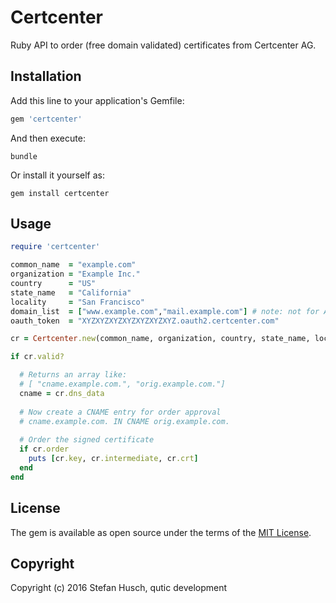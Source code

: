 # Certcenter

Ruby API to order (free domain validated) certificates from Certcenter AG.

## Installation

Add this line to your application's Gemfile:

```ruby
gem 'certcenter'
```

And then execute:

```bundle```

Or install it yourself as:

```gem install certcenter```

## Usage

```ruby
require 'certcenter'

common_name  = "example.com"
organization = "Example Inc."
country      = "US"
state_name   = "California"
locality     = "San Francisco"
domain_list  = ["www.example.com","mail.example.com"] # note: not for AlwaysOnSSL certs!
oauth_token  = "XYZXYZXYZXYZXYZXYZXYZ.oauth2.certcenter.com"

cr = Certcenter.new(common_name, organization, country, state_name, locality, domain_list, oauth_token)

if cr.valid?

  # Returns an array like:
  # [ "cname.example.com.", "orig.example.com."]
  cname = cr.dns_data
  
  # Now create a CNAME entry for order approval
  # cname.example.com. IN CNAME orig.example.com.
  
  # Order the signed certificate
  if cr.order
    puts [cr.key, cr.intermediate, cr.crt]
  end
end
```

## License

The gem is available as open source under the terms of the [MIT License](http://opensource.org/licenses/MIT).

## Copyright

Copyright (c) 2016 Stefan Husch, qutic development